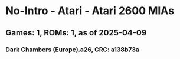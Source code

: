 # No-Intro - Atari - Atari 2600 MIAs
## Games: 1, ROMs: 1, as of 2025-04-09

### Dark Chambers (Europe).a26, CRC: a138b73a
